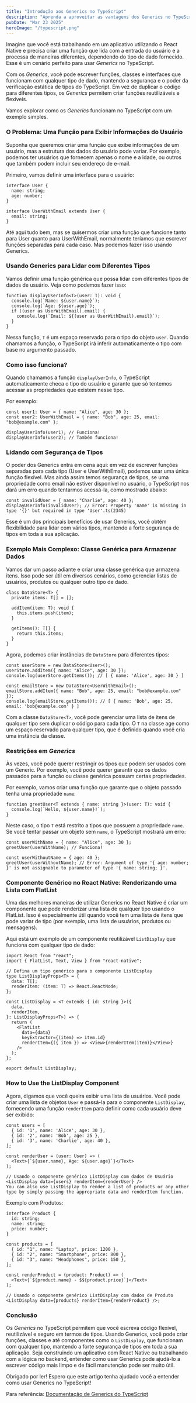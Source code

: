 ```yaml
---
title: "Introdução aos Generics no TypeScript"
description: "Aprenda a aproveitar as vantagens dos Generics no TypeScript para maior flexibilidade e segurança de tipos"
pubDate: "Mar 23 2025"
heroImage: "/typescript.png"
---
```


Imagine que você está trabalhando em um aplicativo utilizando o React Native e precisa criar uma função que lida com a entrada do usuário e a processa de maneiras diferentes, dependendo do tipo de dado fornecido. Esse é um cenário perfeito para usar _Generics_ no TypeScript.

Com os _Generics_, você pode escrever funções, classes e interfaces que funcionam com qualquer tipo de dado, mantendo a segurança e o poder da verificação estática de tipos do TypeScript. Em vez de duplicar o código para diferentes tipos, os _Generics_ permitem criar funções reutilizáveis e flexíveis.

Vamos explorar como os _Generics_ funcionam no TypeScript com um exemplo simples.

### O Problema: Uma Função para Exibir Informações do Usuário

Suponha que queremos criar uma função que exibe informações de um usuário, mas a estrutura dos dados do usuário pode variar. Por exemplo, podemos ter usuários que fornecem apenas o nome e a idade, ou outros que também podem incluir seu endereço de e-mail.

Primeiro, vamos definir uma interface para o usuário:

```tsx
interface User {
  name: string;
  age: number;
}

interface UserWithEmail extends User {
  email: string;
}
```

Até aqui tudo bem, mas se quisermos criar uma função que funcione tanto para User quanto para UserWithEmail, normalmente teríamos que escrever funções separadas para cada caso. Mas podemos fazer isso usando Generics.

### Usando Generics para Lidar com Diferentes Tipos

Vamos definir uma função genérica que possa lidar com diferentes tipos de dados de usuário. Veja como podemos fazer isso:

```tsx
function displayUserInfo<T>(user: T): void {
  console.log(`Name: ${user.name}`);
  console.log(`Age: ${user.age}`);
  if ((user as UserWithEmail).email) {
    console.log(`Email: ${(user as UserWithEmail).email}`);
  }
}
```

Nessa função, `T` é um espaço reservado para o tipo do objeto `user`. Quando chamamos a função, o TypeScript irá inferir automaticamente o tipo com base no argumento passado.

### Como isso funciona?

Quando chamamos a função `displayUserInfo`, o TypeScript automaticamente checa o tipo do usuário e garante que só tentemos acessar as propriedades que existem nesse tipo.

Por exemplo:

```tsx
const user1: User = { name: "Alice", age: 30 };
const user2: UserWithEmail = { name: "Bob", age: 25, email: "bob@example.com" };

displayUserInfo(user1); // Funciona!
displayUserInfo(user2); // Também funciona!
```

### Lidando com Segurança de Tipos

O poder dos Generics entra em cena aqui: em vez de escrever funções separadas para cada tipo (User e UserWithEmail), podemos usar uma única função flexível. Mas ainda assim temos segurança de tipos, se uma propriedade como email não estiver disponível no usuário, o TypeScript nos dará um erro quando tentarmos acessá-la, como mostrado abaixo:

```tsx
const invalidUser = { name: "Charlie", age: 40 };
displayUserInfo(invalidUser); // Error: Property 'name' is missing in type '{}' but required in type 'User'.ts(2345)
```

Esse é um dos principais benefícios de usar Generics, você obtém flexibilidade para lidar com vários tipos, mantendo a forte segurança de tipos em toda a sua aplicação.

### Exemplo Mais Complexo: Classe Genérica para Armazenar Dados

Vamos dar um passo adiante e criar uma classe genérica que armazena itens. Isso pode ser útil em diversos cenários, como gerenciar listas de usuários, produtos ou qualquer outro tipo de dado.

```tsx
class DataStore<T> {
  private items: T[] = [];

  addItem(item: T): void {
    this.items.push(item);
  }

  getItems(): T[] {
    return this.items;
  }
}
```

Agora, podemos criar instâncias de `DataStore` para diferentes tipos:

```tsx
const userStore = new DataStore<User>();
userStore.addItem({ name: "Alice", age: 30 });
console.log(userStore.getItems()); // [ { name: 'Alice', age: 30 } ]

const emailStore = new DataStore<UserWithEmail>();
emailStore.addItem({ name: "Bob", age: 25, email: "bob@example.com" });
console.log(emailStore.getItems()); // [ { name: 'Bob', age: 25, email: 'bob@example.com' } ]
```

Com a classe `DataStore<T>`, você pode gerenciar uma lista de itens de qualquer tipo sem duplicar o código para cada tipo. O `T` na classe age como um espaço reservado para qualquer tipo, que é definido quando você cria uma instância da classe.

### Restrições em _Generics_

Às vezes, você pode querer restringir os tipos que podem ser usados com um Generic. Por exemplo, você pode querer garantir que os dados passados para a função ou classe genérica possuam certas propriedades.

Por exemplo, vamos criar uma função que garante que o objeto passado tenha uma propriedade `name`:

```tsx
function greetUser<T extends { name: string }>(user: T): void {
  console.log(`Hello, ${user.name}!`);
}
```

Neste caso, o tipo `T` está restrito a tipos que possuem a propriedade `name`. Se você tentar passar um objeto sem `name`, o TypeScript mostrará um erro:

```tsx
const userWithName = { name: "Alice", age: 30 };
greetUser(userWithName); // Funciona!

const userWithoutName = { age: 40 };
greetUser(userWithoutName); // Error: Argument of type '{ age: number; }' is not assignable to parameter of type '{ name: string; }'.
```

### Componente Genérico no React Native: Renderizando uma Lista com FlatList

Uma das melhores maneiras de utilizar Generics no React Native é criar um componente que pode renderizar uma lista de qualquer tipo usando o FlatList. Isso é especialmente útil quando você tem uma lista de itens que pode variar de tipo (por exemplo, uma lista de usuários, produtos ou mensagens).

Aqui está um exemplo de um componente reutilizável `ListDisplay` que funciona com qualquer tipo de dado:

```tsx
import React from "react";
import { FlatList, Text, View } from "react-native";

// Defina um tipo genérico para o componente ListDisplay
type ListDisplayProps<T> = {
  data: T[];
  renderItem: (item: T) => React.ReactNode;
};

const ListDisplay = <T extends { id: string }>({
  data,
  renderItem,
}: ListDisplayProps<T>) => {
  return (
    <FlatList
      data={data}
      keyExtractor={(item) => item.id}
      renderItem={({ item }) => <View>{renderItem(item)}</View>}
    />
  );
};

export default ListDisplay;
```

### How to Use the ListDisplay Component

Agora, digamos que você queira exibir uma lista de usuários. Você pode criar uma lista de objetos `User` e passá-la para o componente `ListDisplay`, fornecendo uma função `renderItem` para definir como cada usuário deve ser exibido:

```tsx
const users = [
  { id: '1', name: 'Alice', age: 30 },
  { id: '2', name: 'Bob', age: 25 },
  { id: '3', name: 'Charlie', age: 40 },
];

const renderUser = (user: User) => (
  <Text>{`${user.name}, Age: ${user.age}`}</Text>
);

// Usando o componente genérico ListDisplay com dados de Usuário
<ListDisplay data={users} renderItem={renderUser} />
You can also use ListDisplay to render a list of products or any other type by simply passing the appropriate data and renderItem function.
```

Exemplo com Produtos:

```tsx
interface Product {
  id: string;
  name: string;
  price: number;
}

const products = [
  { id: "1", name: "Laptop", price: 1200 },
  { id: "2", name: "Smartphone", price: 800 },
  { id: "3", name: "Headphones", price: 150 },
];

const renderProduct = (product: Product) => (
  <Text>{`${product.name} - $${product.price}`}</Text>
);

// Usando o componente genérico ListDisplay com dados de Produto
<ListDisplay data={products} renderItem={renderProduct} />;
```

### Conclusão

Os _Generics_ no TypeScript permitem que você escreva código flexível, reutilizável e seguro em termos de tipos. Usando Generics, você pode criar funções, classes e até componentes como o `ListDisplay`, que funcionam com qualquer tipo, mantendo a forte segurança de tipos em toda a sua aplicação. Seja construindo um aplicativo com React Native ou trabalhando com a lógica no backend, entender como usar Generics pode ajudá-lo a escrever código mais limpo e de fácil manutenção pode ser muito útil.

Obrigado por ler! Espero que este artigo tenha ajudado você a entender como usar Generics no TypeScript!

Para referência: [Documentação de Generics do TypeScript](https://www.typescriptlang.org/docs/handbook/2/generics.html)
